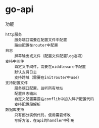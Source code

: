 # go-api

功能

    http服务
        服务端口需要在配置文件中配置
        路由配置在router中配置
    日志
        屏幕输出或文件（配置文件配置log选项）
    支持中间件
        自定义中间件，需要在middleware中配置
        默认支持日志
        支持跨域（需要在initrouter中use）
    支持配置文件
        服务端口配置，监听所有地址
        配置日志输出
        自定义配置需要在conflib中加入解析配置代码
        支持配置段解析
    数据库支持
        只有部分实例代码，使用需要修改
        写好方法，在api的handler中引用

     